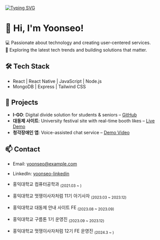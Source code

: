 [![Typing SVG](https://readme-typing-svg.demolab.com?font=Fira+Code&pause=1000&color=F76EA4&width=435&lines=Hi%2C+I'm+Yoonseo!+%F0%9F%91%8B%F0%9F%8F%BB)](https://git.io/typing-svg)

# 👋 Hi, I'm Yoonseo!

💻 Passionate about technology and creating user-centered services.  
🚀 Exploring the latest tech trends and building solutions that matter.

## 🛠️ Tech Stack
- React | React Native | JavaScript | Node.js  
- MongoDB | Express | Tailwind CSS  

## 🚀 Projects
- **I-GO**: Digital divide solution for students & seniors – [GitHub](https://github.com/)  
- **대동제 사이트**: University festival site with real-time booth likes – [Live Demo](https://github.com/)  
- **청각장애인 앱**: Voice-assisted chat service – [Demo Video](https://github.com/)  

## 📫 Contact
- Email: yoonseo@example.com  
- LinkedIn: [yoonseo-linkedin](https://linkedin.com/in/yoonseo)  




- 홍익대학교 컴퓨터공학과 <sub>(2021.03 ~ )</sub>
- 홍익대학교 멋쟁이사자처럼 11기 아기사자 <sub>(2023.03 ~ 2023.12)</sub>
- 홍익대학교 대동제 안내 사이트 FE <sub>(2023.08 ~ 2023.09)</sub>
- 홍익대학교 구름톤 1기 운영진 <sub>(2023.09 ~ 2023.12)</sub>
- 홍익대학교 멋쟁이사자처럼 12기 FE 운영진 <sub>(2024.3 ~ )</sub>
<br>
<br>



